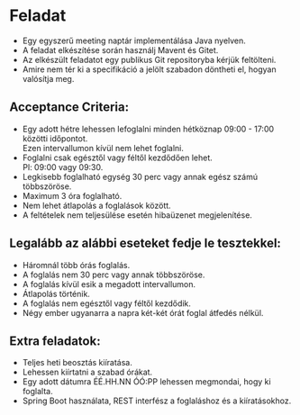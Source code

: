 # Feladat
- Egy egyszerű meeting naptár implementálása Java nyelven.
- A feladat elkészítése során használj Mavent és Gitet.
- Az elkészült feladatot egy publikus Git repositoryba kérjük feltölteni.
- Amire nem tér ki a specifikáció a jelölt szabadon döntheti el, hogyan valósítja meg.

## Acceptance Criteria:
- Egy adott hétre lehessen lefoglalni minden hétköznap 09:00 - 17:00 közötti időpontot.\
Ezen intervallumon kívül nem lehet foglalni.
- Foglalni csak egésztől vagy féltől kezdődően lehet.\
Pl: 09:00 vagy 09:30.
- Legkisebb foglalható egység 30 perc vagy annak egész számú többszöröse.
- Maximum 3 óra foglalható.
- Nem lehet átlapolás a foglalások között.
- A feltételek nem teljesülése esetén hibaüzenet megjelenítése.

## Legalább az alábbi eseteket fedje le tesztekkel:
- Háromnál több órás foglalás.
- A foglalás nem 30 perc vagy annak többszöröse.
- A foglalás kívül esik a megadott intervallumon.
- Átlapolás történik.
- A foglalás nem egésztől vagy féltől kezdődik.
- Négy ember ugyanarra a napra két-két órát foglal átfedés nélkül.

## Extra feladatok:
- Teljes heti beosztás kiíratása.
- Lehessen kiírtatni a szabad órákat.
- Egy adott dátumra ÉÉ.HH.NN ÓÓ:PP lehessen megmondai, hogy ki foglalta.
- Spring Boot használata, REST interfész a foglaláshoz és a kiíratásokhoz.